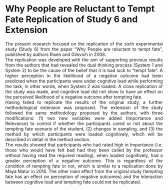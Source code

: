 # Why People are Reluctant to Tempt Fate Replication of Study 6 and Extension

<p align="justify">The present research focused on the replication of the sixth experimental study (Study 6) from the paper “Why People are reluctant to tempt fate”, published by authors Risen and Gilovich in 2008. 
<br>
The replication was developed with the aim of supporting previous results from the authors that had revealed the dual thinking process (System 1 and System 2) to be the cause of the belief that it is bad luck to “tempt fate”. A higher perception in the likelihood of a negative outcome had been predicted when the participants were under cognitive load while performing the task, in other words, when System 2 was loaded. A close replication of the study was made, and cognitive load did not show to have an effect on the perceived likelihood of a negative outcome after tempting fate. <br>
Having failed to replicate the results of the original study, a further methodological extension was proposed. The extension of the study followed the same methodology proposed by the authors, with three modifications: (1) two new variables were added (Importance and Relevance) to control if whether the participants cared or not about the tempting fate scenario of the student, (2) changes in sampling, and (3) the method by which participants were loaded cognitively, which will be described in detail in the method section. 
<br>
The results showed that participants who had rated high in Importance (i.e. those who would have felt bad had they been called by the professor without having read the required reading), when loaded cognitively, had a greater perception of a negative outcome. This is regardless of the condition of tempting fate or not, which is similar to a replication done by Maya Matur in 2016. The other main effect from the original study (tempting fate has an effect on perception of negative outcomes) and the interaction between cognitive load and tempting fate could not be replicated.</p>
